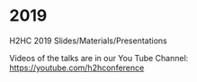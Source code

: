 # 2019
H2HC 2019 Slides/Materials/Presentations

Videos of the talks are in our You Tube Channel: https://youtube.com/h2hconference
